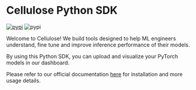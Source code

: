 # Cellulose Python SDK

[![pypi](https://img.shields.io/pypi/v/cellulose-sdk.svg)](https://pypi.org/project/cellulose-sdk)
![pypi](https://img.shields.io/pypi/pyversions/cellulose-sdk)

Welcome to Cellulose!
We build tools designed to help ML engineers understand, fine tune and improve
inference performance of their models.

By using this Python SDK, you can upload and visualize your PyTorch models in
our dashboard.

Please refer to our official documentation [here](https://docs.cellulose.ai)
for installation and more usage details.
